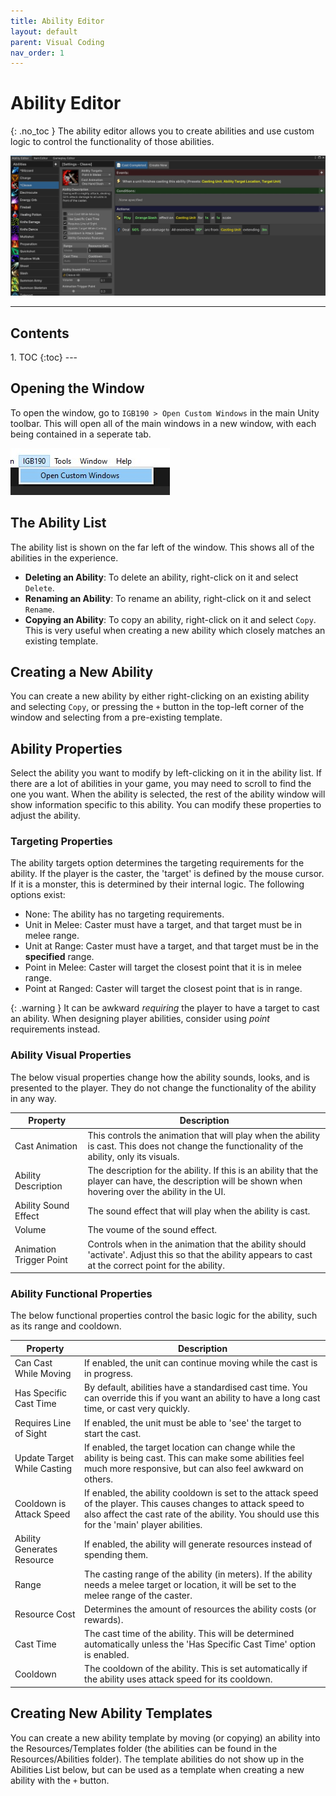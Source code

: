 ```yaml
---
title: Ability Editor
layout: default
parent: Visual Coding
nav_order: 1
---
```


# Ability Editor
{: .no_toc }
The ability editor allows you to create abilities and use custom logic to control the functionality of those abilities.

![Image of the Ability Editor](../assets/ability-editor.jpg)

---
<h2 class="text-delta">Contents</h2>
1. TOC
{:toc}
---

## Opening the Window
To open the window, go to `IGB190 > Open Custom Windows` in the main Unity toolbar. This will open all of the main windows
in a new window, with each being contained in a seperate tab.

![Image of the Ability Editor](../assets/open-custom-windows.jpg)

## The Ability List
The ability list is shown on the far left of the window. This shows all of the abilities in the experience.

- **Deleting an Ability**: To delete an ability, right-click on it and select `Delete`.
- **Renaming an Ability**: To rename an ability, right-click on it and select `Rename`.
- **Copying an Ability**: To copy an ability, right-click on it and select `Copy`. This is very useful when creating a new ability which closely matches an existing template.


## Creating a New Ability
You can create a new ability by either right-clicking on an existing ability and selecting `Copy`, or pressing the `+` button in the top-left corner of the window and selecting from a pre-existing template.



## Ability Properties
Select the ability you want to modify by left-clicking on it in the ability list. If there are a lot of abilities in your game, you may need to scroll to find the one you want. When the ability is selected, the rest of the ability window will show information specific to this ability. You can modify these properties to adjust the ability.

### Targeting Properties
The ability targets option determines the targeting requirements for the ability. If the player is the caster, the 'target' is defined by the mouse cursor. If it is a monster, this is determined by their internal logic. The following options exist:

  - None: The ability has no targeting requirements.
  - Unit in Melee: Caster must have a target, and that target must be in melee range.
  - Unit at Range: Caster must have a target, and that target must be in the **specified** range.
  - Point in Melee: Caster will target the closest point that it is in melee range.
  - Point at Ranged: Caster will target the closest point that is in range.

{: .warning }
It can be awkward *requiring* the player to have a target to cast an ability. When designing player abilities, consider using *point* requirements instead.

### Ability Visual Properties
The below visual properties change how the ability sounds, looks, and is presented to the player. They do not change the functionality of the ability in any way.

|Property|Description |
|--------|----------- |
| Cast Animation | This controls the animation that will play when the ability is cast. This does not change the functionality of the ability, only its visuals. | 
| Ability Description | The description for the ability. If this is an ability that the player can have, the description will be shown when hovering over the ability in the UI. |
| Ability Sound Effect | The sound effect that will play when the ability is cast. | 
| Volume | The voume of the sound effect. |
| Animation Trigger Point | Controls when in the animation that the ability should 'activate'. Adjust this so that the ability appears to cast at the correct point for the ability. |

### Ability Functional Properties
The below functional properties control the basic logic for the ability, such as its range and cooldown.

|Property|Description                           |
|--------|-----------                           |
| Can Cast While Moving | If enabled, the unit can continue moving while the cast is in progress. |
| Has Specific Cast Time | By default, abilities have a standardised cast time. You can override this if you want an ability to have a long cast time, or cast very quickly. |
| Requires Line of Sight | If enabled, the unit must be able to 'see' the target to start the cast. |
| Update Target While Casting | If enabled, the target location can change while the ability is being cast. This can make some abilities feel much more responsive, but can also feel awkward on others. |
| Cooldown is Attack Speed | If enabled, the ability cooldown is set to the attack speed of the player. This causes changes to attack speed to also affect the cast rate of the ability. You should use this for the 'main' player abilities. |
| Ability Generates Resource | If enabled, the ability will generate resources instead of spending them. |
| Range | The casting range of the ability (in meters). If the ability needs a melee target or location, it will be set to the melee range of the caster. |
| Resource Cost | Determines the amount of resources the ability costs (or rewards). |
| Cast Time | The cast time of the ability. This will be determined automatically unless the 'Has Specific Cast Time' option is enabled. |
| Cooldown | The cooldown of the ability. This is set automatically if the ability uses attack speed for its cooldown. |

## Creating New Ability Templates
You can create a new ability template by moving (or copying) an ability into the Resources/Templates folder (the abilities can be found in the Resources/Abilities folder). The template abilities do not show up in the Abilities List below, but can be used as a template when creating a new ability with the `+` button.
